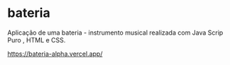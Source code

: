 # bateria
Aplicação de uma bateria - instrumento musical realizada com Java Scrip Puro , HTML e CSS.

https://bateria-alpha.vercel.app/
